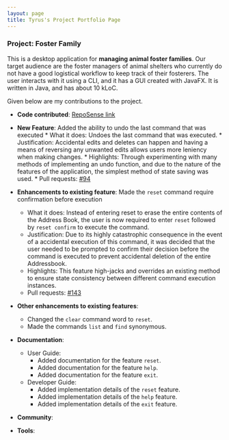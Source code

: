 ```yaml
---
layout: page
title: Tyrus's Project Portfolio Page 
---
```


### Project: Foster Family

This is a desktop application for **managing animal foster families**. Our target audience are the foster managers of animal shelters who currently do not have a good logistical workflow to keep track of their fosterers. The user interacts with it using a CLI, and it has a GUI created with JavaFX. It is written in Java, and has about 10 kLoC.

Given below are my contributions to the project.

* **Code contributed**: [RepoSense link](https://nus-cs2103-ay2324s1.github.io/tp-dashboard/?search=tyruslye&breakdown=false&sort=groupTitle%20dsc&sortWithin=title&since=2023-09-22&timeframe=commit&mergegroup=&groupSelect=groupByRepos)


* **New Feature**: Added the ability to undo the last command that was executed
        * What it does: Undoes the last command that was executed.
        * Justification: Accidental edits and deletes can happen and having a means of reversing any unwanted edits allows users more leniency when making changes.
        * Highlights: Through experimenting with many methods of implementing an undo function, and due to the nature of the features of the application, the simplest method of state saving was used.
        * Pull requests: [#94](https://github.com/AY2324S1-CS2103T-T13-4/tp/pull/94)


* **Enhancements to existing feature**: Made the `reset` command require confirmation before execution
    * What it does: Instead of entering reset to erase the entire contents of the Address Book, the user is now required to enter `reset` followed by `reset confirm` to execute the command.
    * Justification: Due to its highly catastrophic consequence in the event of a accidental execution of this command, it was decided that the user needed to be prompted to confirm their decision before the command is executed to prevent accidental deletion of the entire Addressbook.
    * Highlights: This feature high-jacks and overrides an existing method to ensure state consistency between different command execution instances.
    * Pull requests: [#143](https://github.com/AY2324S1-CS2103T-T13-4/tp/pull/143)


* **Other enhancements to existing features**:
    * Changed the `clear` command word to `reset`.
    * Made the commands `list` and `find` synonymous.


* **Documentation**:
    * User Guide:
        * Added documentation for the feature `reset`.
        * Added documentation for the feature `help`.
        * Added documentation for the feature `exit`.
    * Developer Guide:
        * Added implementation details of the `reset` feature.
        * Added implementation details of the `help` feature.
        * Added implementation details of the `exit` feature.
* **Community**:

* **Tools**:
